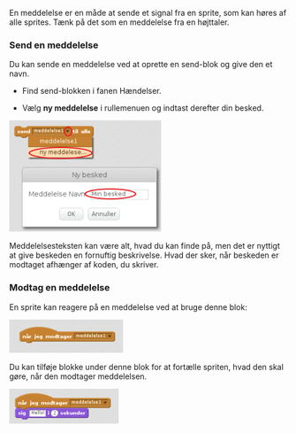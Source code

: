 En meddelelse er en måde at sende et signal fra en sprite, som kan høres af alle sprites. Tænk på det som en meddelelse fra en højttaler.

### Send en meddelelse

Du kan sende en meddelelse ved at oprette en send-blok og give den et navn.

+ Find send-blokken i fanen Hændelser.

+ Vælg **ny meddelelse** i rullemenuen og indtast derefter din besked.

![Opret en meddelelse](images/create-a-broadcast.png)

Meddelelsesteksten kan være alt, hvad du kan finde på, men det er nyttigt at give beskeden en fornuftig beskrivelse. Hvad der sker, når beskeden er modtaget afhænger af koden, du skriver.

### Modtag en meddelelse

En sprite kan reagere på en meddelelse ved at bruge denne blok:

![Modtag en meddelelse](images/receive-a-broadcast.png)

Du kan tilføje blokke under denne blok for at fortælle spriten, hvad den skal gøre, når den modtager meddelelsen.

![Modtag eksempel](images/receive-example.png)